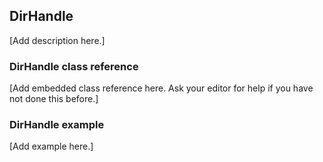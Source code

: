 ## DirHandle

[Add description here.]

### DirHandle class reference

[Add embedded class reference here. Ask your editor for help if you have not done this before.]

### DirHandle example

[Add example here.]
